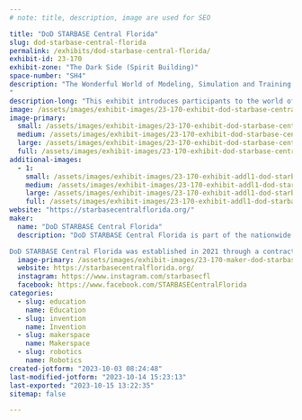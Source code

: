 ```yaml
---
# note: title, description, image are used for SEO

title: "DoD STARBASE Central Florida"
slug: dod-starbase-central-florida
permalink: /exhibits/dod-starbase-central-florida/
exhibit-id: 23-170
exhibit-zone: "The Dark Side (Spirit Building)"
space-number: "SH4"
description: "The Wonderful World of Modeling, Simulation and Training (MS&T)!
"
description-long: "This exhibit introduces participants to the world of modeling, simulation and training (MS&T) through the creation of bouncy balls!"
image: /assets/images/exhibit-images/23-170-exhibit-dod-starbase-central-florida-sbbouncyballs-large.png
image-primary: 
  small: /assets/images/exhibit-images/23-170-exhibit-dod-starbase-central-florida-sbbouncyballs-small.png
  medium: /assets/images/exhibit-images/23-170-exhibit-dod-starbase-central-florida-sbbouncyballs-medium.png
  large: /assets/images/exhibit-images/23-170-exhibit-dod-starbase-central-florida-sbbouncyballs-large.png
  full: /assets/images/exhibit-images/23-170-exhibit-dod-starbase-central-florida-sbbouncyballs-full.png
additional-images: 
  - 1:
    small: /assets/images/exhibit-images/23-170-exhibit-addl1-dod-starbase-central-florida-untitled-design-small.jpg
    medium: /assets/images/exhibit-images/23-170-exhibit-addl1-dod-starbase-central-florida-untitled-design-medium.jpg
    large: /assets/images/exhibit-images/23-170-exhibit-addl1-dod-starbase-central-florida-untitled-design-large.jpg
    full: /assets/images/exhibit-images/23-170-exhibit-addl1-dod-starbase-central-florida-untitled-design-full.jpg
website: "https://starbasecentralflorida.org/"
maker: 
  name: "DoD STARBASE Central Florida"
  description: "DoD STARBASE Central Florida is part of the nationwide Department of Defense STARBASE youth program that provides 25 hours of innovative STEM education for underrepresented 5th graders and their communities.

DoD STARBASE Central Florida was established in 2021 through a contract between the Navy/ Naval Air Warfare Center Training Systems Division (NAWCTSD) and The National Center for Simulation (NCS)."
  image-primary: /assets/images/exhibit-images/23-170-maker-dod-starbase-central-florida-central-florida-starbase-medium.png
  website: https://starbasecentralflorida.org/
  instagram: https://www.instagram.com/starbasecfl
  facebook: https://www.facebook.com/STARBASECentralFlorida
categories: 
  - slug: education
    name: Education
  - slug: invention
    name: Invention
  - slug: makerspace
    name: Makerspace
  - slug: robotics
    name: Robotics
created-jotform: "2023-10-03 08:24:48"
last-modified-jotform: "2023-10-14 15:23:13"
last-exported: "2023-10-15 13:22:35"
sitemap: false

---
```

